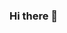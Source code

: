 ### Hi there 👋

<!--
**ComedyStudios/ComedyStudios** is a ✨ _special_ ✨ repository because its `README.md` (this file) appears on your GitHub profile.

Here are some ideas to get you started:

![GitHub Stats](https://github-readme-stats.vercel.app/api?username=ComedyStudios&theme=radica)
